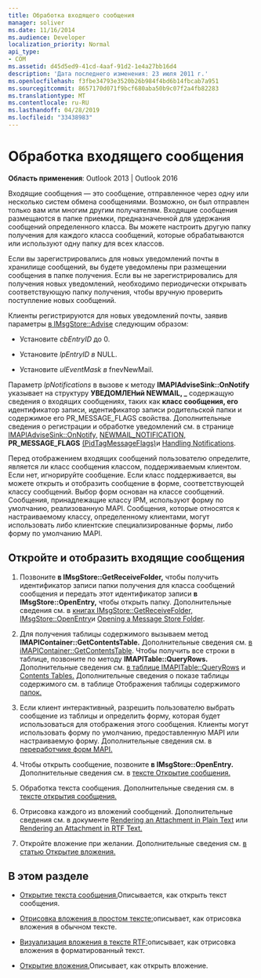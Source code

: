 ```yaml
---
title: Обработка входящего сообщения
manager: soliver
ms.date: 11/16/2014
ms.audience: Developer
localization_priority: Normal
api_type:
- COM
ms.assetid: d45d5ed9-41cd-4aaf-91d2-1e4a27bb16d4
description: 'Дата последнего изменения: 23 июля 2011 г.'
ms.openlocfilehash: f3fbe34793e3520b26b984f4bd6b14fbcab7a951
ms.sourcegitcommit: 8657170d071f9bcf680aba50b9c07f2a4fb82283
ms.translationtype: MT
ms.contentlocale: ru-RU
ms.lasthandoff: 04/28/2019
ms.locfileid: "33438983"
---
```

# <a name="handling-an-incoming-message"></a>Обработка входящего сообщения

**Область применения**: Outlook 2013 | Outlook 2016 
  
Входящие сообщения — это сообщение, отправленное через одну или несколько систем обмена сообщениями. Возможно, он был отправлен только вам или многим другим получателям. Входящие сообщения размещаются в папке приемки, предназначенной для удержания сообщений определенного класса. Вы можете настроить другую папку получения для каждого класса сообщений, которые обрабатываются или используют одну папку для всех классов.
  
Если вы зарегистрировались для новых уведомлений почты в хранилище сообщений, вы будете уведомлены при размещении сообщения в папке получения. Если вы не зарегистрировались для получения новых уведомлений, необходимо периодически открывать соответствующую папку получения, чтобы вручную проверить поступление новых сообщений.
  
Клиенты регистрируются для новых уведомлений почты, заявив параметры [в IMsgStore::Advise](imsgstore-advise.md) следующим образом: 
  
- Установите  _cbEntryID_ до 0. 
    
- Установите  _lpEntryID в_ NULL. 
    
- Установите  _ulEventMask в_ fnevNewMail. 
    
Параметр  _lpNotifications_ в вызове к методу **IMAPIAdviseSink::OnNotify** указывает на структуру **УВЕДОМЛЕНий NEWMAIL, \_** содержащую сведения о входящих сообщениях, таких как **класс сообщения, его** идентификатор записи, идентификатор записи родительской папки и содержимое его PR_MESSAGE_FLAGS свойства. Дополнительные сведения о регистрации и обработке уведомлений см. в странице [IMAPIAdviseSink::OnNotify,](imapiadvisesink-onnotify.md) [NEWMAIL_NOTIFICATION,](newmail_notification.md) **PR_MESSAGE_FLAGS** [(PidTagMessageFlags)](pidtagmessageflags-canonical-property.md)и [Handling Notifications](handling-notifications.md). 
  
Перед отображением входящих сообщений пользователю определите, является ли класс сообщения классом, поддерживаемым клиентом. Если нет, игнорируйте сообщение. Если класс поддерживается, вы можете открыть и отобразить сообщение в форме, соответствующей классу сообщений. Выбор форм основан на классе сообщений. Сообщения, принадлежащие классу IPM, используют форму по умолчанию, реализованную MAPI. Сообщения, которые относятся к настраиваемому классу, определенному клиентами, могут использовать либо клиентские специализированные формы, либо форму по умолчанию MAPI.
  
## <a name="open-and-display-an-incoming-message"></a>Откройте и отобразить входящие сообщения
  
1. Позвоните **в IMsgStore::GetReceiveFolder,** чтобы получить идентификатор записи папки получения для класса сообщений сообщения и передать этот идентификатор записи **в IMsgStore::OpenEntry,** чтобы открыть папку. Дополнительные сведения см. в [книгах IMsgStore::GetReceiveFolder,](imsgstore-getreceivefolder.md) [IMsgStore::OpenEntry](imsgstore-openentry.md)и [Opening a Message Store Folder](opening-a-message-store-folder.md).
    
2. Для получения таблицы содержимого вызываем метод **IMAPIContainer::GetContentsTable.** Дополнительные сведения см. [в iMAPIContainer::GetContentsTable](imapicontainer-getcontentstable.md). Чтобы получить все строки в таблице, позвоните по методу **IMAPITable::QueryRows.** Дополнительные сведения см. [в таблице IMAPITable::QueryRows](imapitable-queryrows.md) и [Contents Tables.](contents-tables.md) Дополнительные сведения о показе таблицы содержимого см. в таблице Отображения таблицы содержимого [папок.](displaying-a-folder-contents-table.md)
    
3. Если клиент интерактивный, разрешить пользователю выбрать сообщение из таблицы и определить форму, которая будет использоваться для отображения этого сообщения. Клиенты могут использовать форму по умолчанию, предоставленную MAPI или настраиваемую форму. Дополнительные сведения см. в [переработчике форм MAPI.](handling-mapi-forms.md)
    
4. Чтобы открыть сообщение, позвоните **в IMsgStore::OpenEntry.** Дополнительные сведения см. в [тексте Открытие сообщения.](opening-a-message.md)
    
5. Обработка текста сообщения. Дополнительные сведения см. в [тексте открытия сообщения.](opening-message-text.md)
    
6. Отрисовка каждого из вложений сообщений. Дополнительные сведения см. в документе [Rendering an Attachment in Plain Text](rendering-an-attachment-in-plain-text.md) или [Rendering an Attachment in RTF Text.](rendering-an-attachment-in-rtf-text.md)
    
7. Откройте вложение при желании. Дополнительные сведения см. [в статью Открытие вложения.](opening-an-attachment.md)
    
## <a name="in-this-section"></a>В этом разделе

- [Открытие текста сообщения.](opening-message-text.md)Описывается, как открыть текст сообщения.
    
- [Отрисовка вложения в простом тексте:](rendering-an-attachment-in-plain-text.md)описывает, как отрисовка вложения в обычном тексте.
    
- [Визуализация вложения в тексте RTF:](rendering-an-attachment-in-rtf-text.md)описывает, как отрисовка вложения в форматированный текст.
    
- [Открытие вложения.](opening-an-attachment.md)Описывает, как открыть вложение.
    

